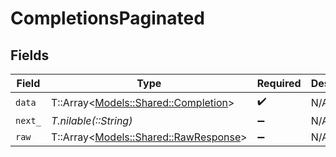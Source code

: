 # CompletionsPaginated


## Fields

| Field                                                                       | Type                                                                        | Required                                                                    | Description                                                                 |
| --------------------------------------------------------------------------- | --------------------------------------------------------------------------- | --------------------------------------------------------------------------- | --------------------------------------------------------------------------- |
| `data`                                                                      | T::Array<[Models::Shared::Completion](../../models/shared/completion.md)>   | :heavy_check_mark:                                                          | N/A                                                                         |
| `next_`                                                                     | *T.nilable(::String)*                                                       | :heavy_minus_sign:                                                          | N/A                                                                         |
| `raw`                                                                       | T::Array<[Models::Shared::RawResponse](../../models/shared/rawresponse.md)> | :heavy_minus_sign:                                                          | N/A                                                                         |
